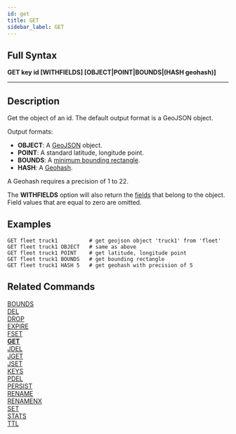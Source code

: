```yaml
---
id: get
title: GET
sidebar_label: GET
---
```


## Full Syntax

**GET  key id [WITHFIELDS] [OBJECT|POINT|BOUNDS|(HASH geohash)]**

---

## Description

Get the object of an id. The default output format is a GeoJSON object.

Output formats:

- **OBJECT**: A [GeoJSON](http://geojson.org/) object.
- **POINT**: A standard latitude, longitude point.
- **BOUNDS**: A [minimum bounding rectangle](https://en.wikipedia.org/wiki/Minimum_bounding_rectangle). 
- **HASH**: A [Geohash](https://en.wikipedia.org/wiki/Geohash).

A Geohash requires a precision of 1 to 22.

The **WITHFIELDS** option will also return the [fields](./../commands/set#fields) that belong to the object.
Field values that are equal to zero are omitted.

## Examples

```tile38-cli
GET fleet truck1          # get geojson object 'truck1' from 'fleet'
GET fleet truck1 OBJECT   # same as above
GET fleet truck1 POINT    # get latitude, longitude point
GET fleet truck1 BOUNDS   # get bounding rectangle
GET fleet truck1 HASH 5   # get geohash with precision of 5
```

## Related Commands

[BOUNDS](bounds.html)<br>
[DEL](del.html)<br>
[DROP](drop.html)<br>
[EXPIRE](expire.html)<br>
[FSET](fset.html)<br>
**[GET](get.html)**<br>
[JDEL](jdel.html)<br>
[JGET](jget.html)<br>
[JSET](jset.html)<br>
[KEYS](keys.html)<br>
[PDEL](pdel.html)<br>
[PERSIST](persist.html)<br>
[RENAME](rename.html)<br>
[RENAMENX](renamenx.html)<br>
[SET](set.html)<br>
[STATS](stats.html)<br>
[TTL](ttl.html)<br>